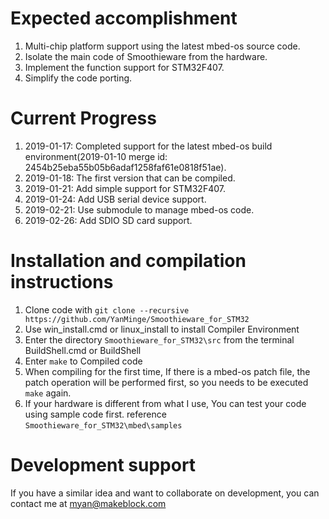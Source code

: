 # Expected accomplishment #

1. Multi-chip platform support using the latest mbed-os source code.
2. Isolate the main code of Smoothieware from the hardware.
3. Implement the function support for STM32F407.
4. Simplify the code porting.

# Current Progress #

1. 2019-01-17: Completed support for the latest mbed-os build environment(2019-01-10 merge id: 2454b25eba55b05b6adaf1258faf61e0818f51ae).
2. 2019-01-18: The first version that can be compiled.
3. 2019-01-21: Add simple support for STM32F407.
4. 2019-01-24: Add USB serial device support.
5. 2019-02-21: Use submodule to manage mbed-os code.
6. 2019-02-26: Add SDIO SD card support.

# Installation and compilation instructions #
1. Clone code with `git clone --recursive https://github.com/YanMinge/Smoothieware_for_STM32`
3. Use win_install.cmd or linux_install to install Compiler Environment
5. Enter the directory `Smoothieware_for_STM32\src` from the terminal BuildShell.cmd or BuildShell
6. Enter `make` to Compiled code
7. When compiling for the first time, If there is a mbed-os patch file, the patch operation will be performed first, so you needs to be executed `make` again.
8. If your hardware is different from what I use, You can test your code using sample code first. reference `Smoothieware_for_STM32\mbed\samples`

# Development support #

If you have a similar idea and want to collaborate on development, you can contact me at myan@makeblock.com
